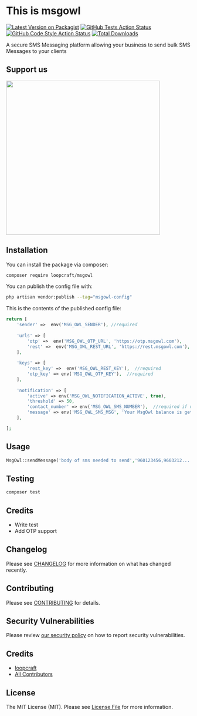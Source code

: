 # This is msgowl 

[![Latest Version on Packagist](https://img.shields.io/packagist/v/loopcraft/msgowl.svg?style=flat-square)](https://packagist.org/packages/loopcraft/msgowl)
[![GitHub Tests Action Status](https://img.shields.io/github/workflow/status/loopcraft/msgowl/run-tests?label=tests)](https://github.com/loopcraft/msgowl/actions?query=workflow%3Arun-tests+branch%3Amain)
[![GitHub Code Style Action Status](https://img.shields.io/github/workflow/status/loopcraft/msgowl/Check%20&%20fix%20styling?label=code%20style)](https://github.com/loopcraft/msgowl/actions?query=workflow%3A"Check+%26+fix+styling"+branch%3Amain)
[![Total Downloads](https://img.shields.io/packagist/dt/loopcraft/msgowl.svg?style=flat-square)](https://packagist.org/packages/loopcraft/msgowl)

A secure SMS Messaging platform allowing your business to send bulk SMS Messages to your clients

## Support us

[<img src="https://www.local.mv/wp-content/uploads/listing-uploads/logo/2020/01/LoopCraft_logo.png" width="419px" />](https://theloopcraft.com/)
## Installation

You can install the package via composer:

```bash
composer require loopcraft/msgowl
```

You can publish the config file with:
```bash
php artisan vendor:publish --tag="msgowl-config"
```

This is the contents of the published config file:

```php
return [
    'sender' =>  env('MSG_OWL_SENDER'), //required
    
    'urls' => [
        'otp' =>  env('MSG_OWL_OTP_URL', 'https://otp.msgowl.com'),
        'rest' =>  env('MSG_OWL_REST_URL', 'https://rest.msgowl.com'),
    ],
    
    'keys' => [
        'rest_key' =>  env('MSG_OWL_REST_KEY'),  //required
        'otp_key' => env('MSG_OWL_OTP_KEY'),  //required
    ],
    
    'notification' => [
        'active' => env('MSG_OWL_NOTIFICATION_ACTIVE', true),
        'threshold' => 50,
        'contact_number' => env('MSG_OWL_SMS_NUMBER'),  //required if notification active is true
        'message' => env('MSG_OWL_SMS_MSG', 'Your MsgOwl balance is getting low'), 
    ],

];
```

## Usage

```php
MsgOwl::sendMessage('body of sms needed to send','960123456,9603212...',);
```

## Testing

```bash
composer test
```



## Credits

- Write test
- Add OTP support
## Changelog

Please see [CHANGELOG](CHANGELOG.md) for more information on what has changed recently.

## Contributing

Please see [CONTRIBUTING](.github/CONTRIBUTING.md) for details.

## Security Vulnerabilities

Please review [our security policy](../../security/policy) on how to report security vulnerabilities.

## Credits

- [loopcraft](https://github.com/loopcraft)
- [All Contributors](../../contributors)

## License

The MIT License (MIT). Please see [License File](LICENSE.md) for more information.
